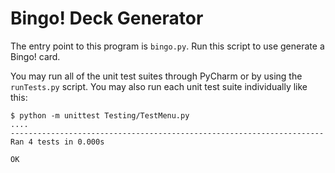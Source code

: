 # Bingo! Deck Generator

The entry point to this program is `bingo.py`.  Run this script to use generate
a Bingo! card.

You may run all of the unit test suites through PyCharm or by using the
`runTests.py` script.  You may also run each unit test suite individually like
this:

    $ python -m unittest Testing/TestMenu.py
    ....
    ----------------------------------------------------------------------
    Ran 4 tests in 0.000s

    OK
